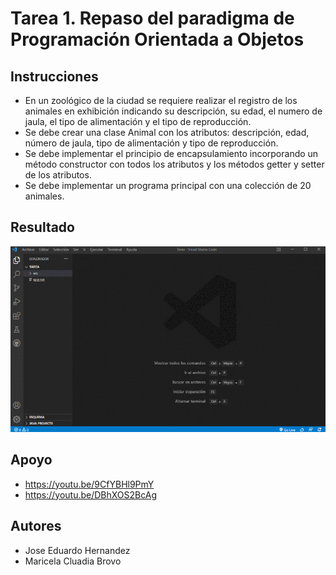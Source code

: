 # Tarea 1. Repaso del paradigma de Programación Orientada a Objetos

## Instrucciones

- En un zoológico de la ciudad se requiere realizar el registro de los animales en 
exhibición indicando su descripción, su edad, el numero de jaula, el tipo de
alimentación y el tipo de reproducción.
- Se debe crear una clase Animal con los atributos: descripción, edad, número de
jaula, tipo de alimentación y tipo de reproducción.
- Se debe implementar el principio de encapsulamiento incorporando un método
constructor con todos los atributos y los métodos getter y setter de los atributos.
- Se debe implementar un programa principal con una colección de 20 animales.

## Resultado

![](https://github.com/Jose-Eduardo-Hrz/Programacion-Orientada-A-Objetos/blob/main/Tarea1_RepasoPOO/Resultado.gif)

## Apoyo

- https://youtu.be/9CfYBHl9PmY
- https://youtu.be/DBhXOS2BcAg

## Autores

- Jose Eduardo Hernandez
- Maricela Cluadia Brovo
